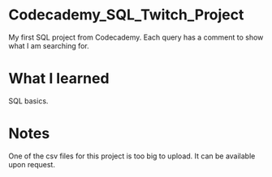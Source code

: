 # Codecademy_SQL_Twitch_Project

My first SQL project from Codecademy. Each query has a comment to show what I am searching for.

# What I learned

SQL basics.

# Notes

One of the csv files for this project is too big to upload. It can be available upon request.
